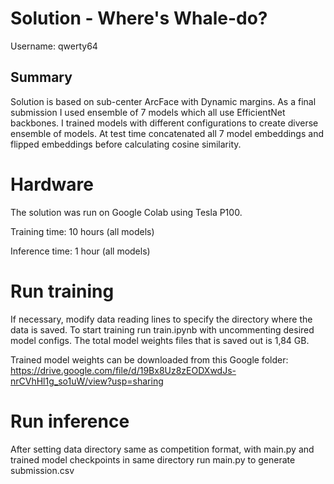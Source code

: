 # Solution - Where's Whale-do?

Username: qwerty64

## Summary

Solution is based on sub-center ArcFace with Dynamic margins. As a final submission I used ensemble of 7 models which all use EfficientNet backbones. I trained models with different configurations to create diverse ensemble of models. At test time concatenated all 7 model embeddings and flipped embeddings before calculating cosine similarity. 

# Hardware

The solution was run on Google Colab using Tesla P100.

Training time: 10 hours (all models)

Inference time: 1 hour (all models)

# Run training

If necessary, modify data reading lines to specify the directory where the data is saved.
To start training run train.ipynb with uncommenting desired model configs.
The total model weights files that is saved out is 1,84 GB.

Trained model weights can be downloaded from this Google folder:
https://drive.google.com/file/d/19Bx8Uz8zEODXwdJs-nrCVhHl1g_so1uW/view?usp=sharing

# Run inference

After setting data directory same as competition format, with main.py and trained model checkpoints in same directory run main.py to generate submission.csv